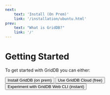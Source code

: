 ```yaml
---
next: 
    text: 'Install (On Prem)'
    link: '/installation/ubuntu.html'
prev: 
    text: "What is GridDB?"
    link: '/'
---
```


# Getting Started 

To get started with GridDB you can either: 

<div class="button-flex-container">
    <a href="/installation/ubuntu.html"><button class="install-btn"> Install GridDB (on prem)</button></a>
    <a href="https://form.ict-toshiba.jp/download_form_griddb_cloud_freeplan_e?utm_source=griddbnetdocs&utm_medium=gsoverview"><button class="install-btn"> Use GridDB Cloud (free) </button></a>
   <a href="https://demo.griddb.net"><button class="install-btn"> Experiment with GridDB Web CLI (instant) </button></a>
</div>